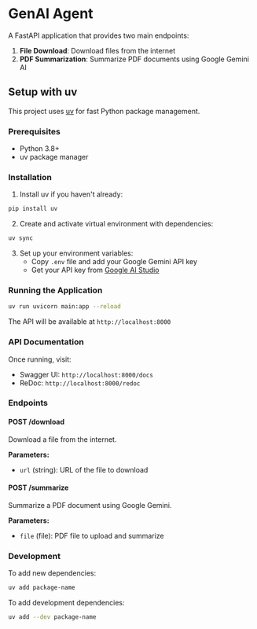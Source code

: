 # GenAI Agent

A FastAPI application that provides two main endpoints:
1. **File Download**: Download files from the internet
2. **PDF Summarization**: Summarize PDF documents using Google Gemini AI

## Setup with uv

This project uses [uv](https://github.com/astral-sh/uv) for fast Python package management.

### Prerequisites
- Python 3.8+
- uv package manager

### Installation

1. Install uv if you haven't already:
```bash
pip install uv
```

2. Create and activate virtual environment with dependencies:
```bash
uv sync
```

3. Set up your environment variables:
   - Copy `.env` file and add your Google Gemini API key
   - Get your API key from [Google AI Studio](https://makersuite.google.com/app/apikey)

### Running the Application

```bash
uv run uvicorn main:app --reload
```

The API will be available at `http://localhost:8000`

### API Documentation

Once running, visit:
- Swagger UI: `http://localhost:8000/docs`
- ReDoc: `http://localhost:8000/redoc`

### Endpoints

#### POST /download
Download a file from the internet.

**Parameters:**
- `url` (string): URL of the file to download

#### POST /summarize
Summarize a PDF document using Google Gemini.

**Parameters:**
- `file` (file): PDF file to upload and summarize

### Development

To add new dependencies:
```bash
uv add package-name
```

To add development dependencies:
```bash
uv add --dev package-name
```
